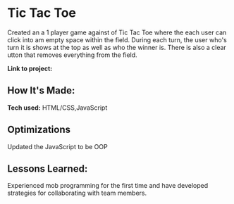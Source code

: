 # Tic Tac Toe

Created an a 1 player game against of Tic Tac Toe where the each user can click into am empty space within the field. During each turn, the user who's turn it is shows at the top as well as who the winner is. There is also a clear utton that removes everything from the field.

**Link to project:**

<!-- ![GitHub Logo](/img/logotest.png) -->

## How It's Made:
**Tech used:** HTML/CSS,JavaScript


## Optimizations
Updated the JavaScript to be OOP


## Lessons Learned:
Experienced mob programming for the first time and have developed strategies for collaborating with team members.
